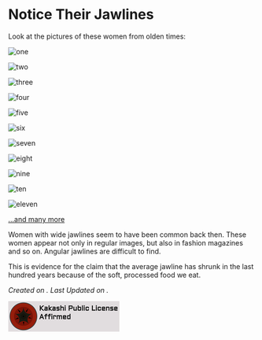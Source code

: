 



# Notice Their Jawlines

Look at the pictures of these women from olden times:

![one](https://freeclassicimages.com/images/Vintage_Erotica_0020.jpg)

![two](https://freeclassicimages.com/images/Greta-Garbo-0012.jpg)

![three](https://freeclassicimages.com/images/Vintage_Erotica_0042.jpg)

![four](https://freeclassicimages.com/images/Vintage-Erotica-0525.jpg)

![five](https://freeclassicimages.com/images/Vintage-Lingerie-0043.jpg)

![six](https://freeclassicimages.com/images/Vintage-Lingerie-0080.jpg)

![seven](https://freeclassicimages.com/images/victorian-fashion-1girl.jpg)

![eight](https://freeclassicimages.com/images/victorian-fashion-1898adoring.jpg)

![nine](https://freeclassicimages.com/images/victorian-fashion-1898startheather.jpg)

![ten](https://freeclassicimages.com/images/victorian-fashion-1900beads.jpg)

![eleven](https://freeclassicimages.com/images/victorian-fashion-1900charmer.jpg)

[...and many more](https://freeclassicimages.com/VictorianLadies.html)

Women with wide jawlines seem to have been common back then. These women appear not only in regular images, but also in fashion magazines and so on. Angular jawlines are difficult to find.

This is evidence for the claim that the average jawline has shrunk in the last hundred years because of the soft, processed food we eat.

*Created on . Last Updated on .*

[![Kakashi Public License Affirmed](https://github.com/13saints/licenses/blob/main/logos/KPLv1.0-affirmed-medium.png)](https://raw.githubusercontent.com/13saints/licenses/main/KPLv1.0.txt)